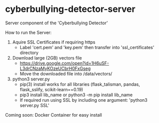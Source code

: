 # cyberbullying-detector-server
Server component of the 'Cyberbullying Detector'

How to run the Server:

1) Aquire SSL Certificates if requiring https
   - Label 'cert.pem' and 'key.pem' then transfer into 'ssl_certificates' directory
2) Download large (2GB) vectors file
   - https://drive.google.com/open?id=1H6uSF-L3drCNzaMyKOzeUCbrH0FxGseg
   - Move the downloaded file into /data/vectors/
3) python3 server.py
   - pip(3) install works for all libraries (flask_talisman, pandas, flask_sslify, scikit-learn==0.19)
   - pip3 install lib_name or python3 -m pip install lib_name
   - If required run using SSL by including one argument: 'python3 server.py SSL'
   
   


Coming soon:
  Docker Container for easy install
